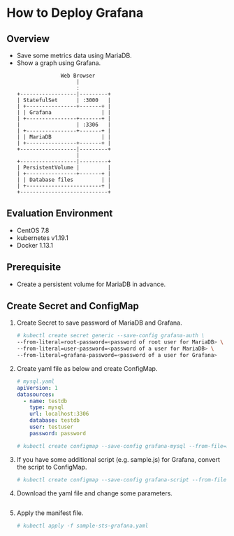 # How to Deploy Grafana

## Overview
- Save some metrics data using MariaDB.
- Show a graph using Grafana.
  ```
                Web Browser
                     |
                     :
  +------------------|---------+
  | StatefulSet      | :3000   |
  | +----------------+-------+ |
  | | Grafana                | |
  | +----------------+-------+ |
  |                  | :3306   |
  | +----------------+-------+ |
  | | MariaDB                | |
  | +----------------+-------+ |
  +------------------|---------+
                     |
  +------------------|---------+
  | PersistentVolume |         |
  | +----------------+-------+ |
  | | Database files         | |
  | +------------------------+ |
  +----------------------------+
  ```
## Evaluation Environment
- CentOS 7.8
- kubernetes v1.19.1
- Docker 1.13.1

## Prerequisite
- Create a persistent volume for MariaDB in advance.
## Create Secret and ConfigMap
1. Create Secret to save password of MariaDB and Grafana.
   ```sh
   # kubectl create secret generic --save-config grafana-auth \
   --from-literal=root-password=<password of root user for MariaDB> \
   --from-literal=user-password=<password of a user for MariaDB> \
   --from-literal=grafana-password=<password of a user for Grafana>
   ```
1. Create yaml file as below and create ConfigMap.
   ```yaml
   # mysql.yaml
   apiVersion: 1
   datasources:
     - name: testdb
       type: mysql
       url: localhost:3306
       database: testdb
       user: testuser
       password: password
   ```
   ```sh
   # kubectl create configmap --save-config grafana-mysql --from-file=mysql.yaml
   ```   
1. If you have some additional script (e.g. sample.js) for Grafana, convert the script to ConfigMap.
   ```sh
   # kubectl create configmap --save-config grafana-script --from-file=sample.js
   ```
1. Download the yaml file and change some parameters.
   ```yaml

   ```
1. Apply the manifest file.
   ```sh
   # kubectl apply -f sample-sts-grafana.yaml
   ```

